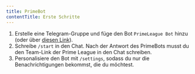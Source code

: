 ```yaml
---
title: PrimeBot
contentTitle: Erste Schritte
---
```


1. Erstelle eine Telegram-Gruppe und füge den Bot `PrimeLeague Bot` hinzu (oder
   über [diesen Link](https://www.google.com/url?q=https%3A%2F%2Ft.me%2Fprime_league_bot%3Fstartgroup%3Dstart&sa=D&sntz=1&usg=AFQjCNG83JHXVXoP1_L_F7GJGTVu3vhrFw)).
2. Schreibe `/start` in den Chat. Nach der Antwort des PrimeBots musst du den Team-Link der Prime League in den Chat schreiben.
3. Personalisiere den Bot mit `/settings`, sodass du nur die Benachrichtigungen bekommst, die du möchtest.
